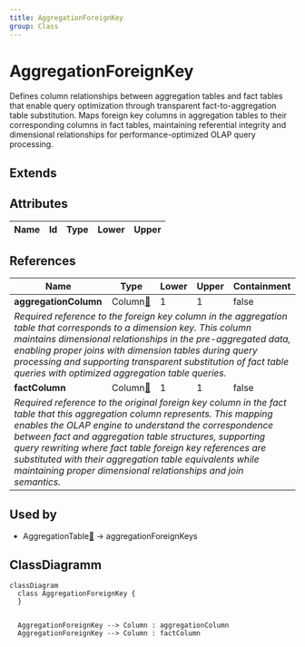 ```yaml
---
title: AggregationForeignKey
group: Class
---
```


# AggregationForeignKey<a name="class-aggregationforeignkey"></a>

Defines column relationships between aggregation tables and fact tables that enable query optimization through transparent fact-to-aggregation table substitution. Maps foreign key columns in aggregation tables to their corresponding columns in fact tables, maintaining referential integrity and dimensional relationships for performance-optimized OLAP query processing.
## Extends

## Attributes

<table>
  <thead>
    <tr>
      <th>Name</th>
      <th>Id</th>
      <th>Type</th>
      <th>Lower</th>
      <th>Upper</th>
    </tr>
  </thead>
  <tbody>
  </tbody>
</table>

## References

<table>
  <thead>
    <tr>
      <th>Name</th>
      <th>Type</th>
      <th>Lower</th>
      <th>Upper</th>
      <th>Containment</th>
    </tr>
  </thead>
  <tbody>
    <tr>
      <td><strong>aggregationColumn</strong></td>
      <td>Column<a href="./class-Column">🔗</a></td>
      <td>1</td>
      <td>1</td>
      <td>false</td>
    </tr>
    <tr>
      <td colspan="5"><em>Required reference to the foreign key column in the aggregation table that corresponds to a dimension key. This column maintains dimensional relationships in the pre-aggregated data, enabling proper joins with dimension tables during query processing and supporting transparent substitution of fact table queries with optimized aggregation table queries.</em></td>
    </tr>
    <tr>
      <td><strong>factColumn</strong></td>
      <td>Column<a href="./class-Column">🔗</a></td>
      <td>1</td>
      <td>1</td>
      <td>false</td>
    </tr>
    <tr>
      <td colspan="5"><em>Required reference to the original foreign key column in the fact table that this aggregation column represents. This mapping enables the OLAP engine to understand the correspondence between fact and aggregation table structures, supporting query rewriting where fact table foreign key references are substituted with their aggregation table equivalents while maintaining proper dimensional relationships and join semantics.</em></td>
    </tr>
  </tbody>
</table>



## Used by

- AggregationTable[🔗](./class-AggregationTable) → aggregationForeignKeys

## ClassDiagramm

```mermaid
classDiagram
  class AggregationForeignKey {
  }


  AggregationForeignKey --> Column : aggregationColumn
  AggregationForeignKey --> Column : factColumn

```
